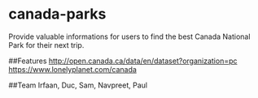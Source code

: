 # canada-parks
Provide valuable informations for users to find the best Canada National Park for their next trip.

##Features
http://open.canada.ca/data/en/dataset?organization=pc <br />
https://www.lonelyplanet.com/canada

##Team
Irfaan, Duc, Sam, Navpreet, Paul
